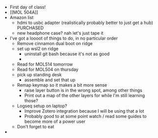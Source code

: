 - First day of class!
- [[MOL 504A]]
- Amazon list
	- hdmi to usbc adapter (realistically probably better to just get a hub) PURCHASED
	- new headphone case? nah let's just tape it
- I've got a loooot of things to do, in no particular order
	- Remove cinnamon dual boot on ridge
	- set up wsl2 on ridge
		- uninstall git bash because it's not as good
		-
	- Read for MOL514 tomorrow
	- Read for MOL504 on thursday
	- pick up standing desk
		- assemble and set that up
	- Remap keymap so it makes a bit more sense
		- raise layer button is in the wrong spot, among other things
		- Print out a map of the other layers for while I'm still learning those?
	- Logseq setup on laptop?
		- Improve Zotero integration because I will be using that a lot
		- Probably good to at some point watch / read some guides to become more of a power user
	- Don't forget to eat
-